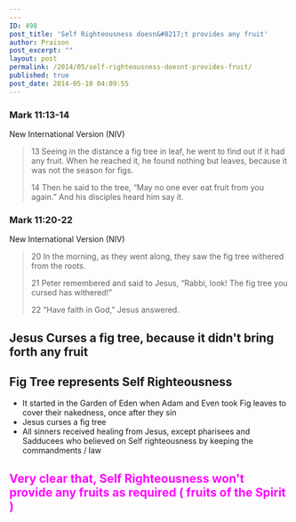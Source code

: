 ```yaml
---
---
ID: 498
post_title: 'Self Righteousness doesn&#8217;t provides any fruit'
author: Praison
post_excerpt: ""
layout: post
permalink: /2014/05/self-righteousness-doesnt-provides-fruit/
published: true
post_date: 2014-05-10 04:09:55
---
```

<div>
<h3 style="font-style: inherit;">Mark 11:13-14</h3>
<p style="font-style: inherit;">New International Version (NIV)</p>

</div>
<div>
<blockquote>
<p style="font-style: inherit;">13 Seeing in the distance a fig tree in leaf, he went to find out if it had any fruit. When he reached it, he found nothing but leaves, because it was not the season for figs.</p>
<p style="font-style: inherit;">14 Then he said to the tree, “May no one ever eat fruit from you again.” And his disciples heard him say it.</p>
</blockquote>
<div style="font-style: inherit;">
<h3 style="font-style: inherit;">Mark 11:20-22</h3>
<p style="font-style: inherit;">New International Version (NIV)</p>

</div>
<div style="font-style: inherit;">
<blockquote>
<p style="font-style: inherit;">20 In the morning, as they went along, they saw the fig tree withered from the roots.</p>
<p style="font-style: inherit;">21 Peter remembered and said to Jesus, “Rabbi, look! The fig tree you cursed has withered!”</p>
<p style="font-style: inherit;">22 “Have faith in God,” Jesus answered.</p>
</blockquote>
<h2>Jesus Curses a fig tree, because it didn't bring forth any fruit</h2>
<h2>Fig Tree represents Self Righteousness</h2>
<ul>
	<li style="font-style: inherit;">It started in the Garden of Eden when Adam and Even took Fig leaves to cover their nakedness, once after they sin</li>
	<li style="font-style: inherit;">Jesus curses a fig tree</li>
	<li style="font-style: inherit;">All sinners received healing from Jesus, except pharisees and Sadducees who believed on Self righteousness by keeping the commandments / law</li>
</ul>
<h2><span style="color: #ff00ff;">Very clear that, Self Righteousness won't provide any fruits as required ( fruits of the Spirit )</span></h2>
&nbsp;

</div>
</div>
